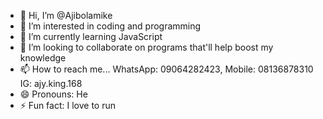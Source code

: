- 👋 Hi, I’m @Ajibolamike
- 👀 I’m interested in coding and programming 
- 🌱 I’m currently learning JavaScript 
- 💞️ I’m looking to collaborate on programs that'll help boost my knowledge 
- 📫 How to reach me... WhatsApp: 09064282423, Mobile: 08136878310 IG: ajy.king.168
- 😄 Pronouns: He
- ⚡ Fun fact: I love to run

<!---
Ajibolamike/Ajibolamike is a ✨ special ✨ repository because its `README.md` (this file) appears on your GitHub profile.
You can click the Preview link to take a look at your changes.
--->
